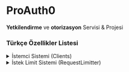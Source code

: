 # ProAuth0

**Yetkilendirme** ve **otorizasyon** Servisi & Projesi



### Türkçe Özellikler Listesi
<details>
  <summary>İstemci Sistemi (Clients)</summary>
  <div>
    <div>3 adet client tipi bulunmaktadır</div>
    
    system: Sistem clientleri sistem projeleriniz için kullanılmalıdır. 
    Örnek google ads adsense admob gibi diğer birimler.

    admin: Admin hesaplarında kullanılacak clientler. 
    Bu bizim ihtiyacımız için üretildi. 
    Kullanmayabilirsiniz.

    api: Apı cientleri ise public api paneli ile 
    bütün kullanıcıların client oluşturup yetkilendirme 
    sistemini kullanması için oluşturulan client tipidir.
     Kullanıcı client oluşturur entegrasyon tamamlar 
     ve sis onaylarsanzız client public olarak erişime 
     açılır.
  
  </div>
</details>
<details>
  <summary>İstek Limit Sistemi (RequestLimitter)</summary>
  <div>
    <div>3 adet limitter tipi bulunmaktadır</div>
    
    Authenticate: Authenticate kullanıcı bilgilerinin 
    post edildiği kısımda özel bir limitter bulunaktadır. 
    Eğer limit aşılırsa ip sistemin aldığı request 
    sayısına bağlı olarak 10-300 dakika arasında ip 
    yi banlar. ve asla o ip den giriş yapılamaz. Ya 
    elle açılacak yada seve seve bekleyecek ban 
    süresini. Banlar sahow banlanır. Ban yenildiği 
    takdirde kullanıcı bulunamadı hatasıyla bire bir
     aynı hata alınır. Kullanıcının ip ban yediğini 
     anlaması zorlaşır ama şifresini doğru bildiğinden 
     emin ise ve bu yazıyı okuyorsa artık anlayacaktır :)

    Api: Access token ile gelen isteklerde bir ip
     adresinden her seferinde farklı bir access token 
     geliyor ise veya token yanlış olmasına rağmen 
     ard arda istek tekrarlanıyorsa sistem otomatik 
     olarak 10 ile 100 dakika arasında banlar. Request 
     limit occurred gibi bir hata döndürecektir. Ban 
     süresi yapılan isteğe ve sayısı ile doğru orantılıdır.

    Authorize: Api ve Authenticate özellikleri bir arada
     kullanılmıştır. Süre token, grant, scope, hash aynı 
    anda kontrol edilir eğer bir hata alındıysa sistem 
    tekrar 100 ila 400 dakika arasında banlar. Authorize
     öenmlidir. Sistemdeki key'i tahmin edebilecek kadar 
     şanslı olacaklarını düşünmüyoruz. Ha eğer tahmin 
     ettiklerini varsayalım. Post ettikleri anda key'in 
     hash'ını gönderemeyecekleri için key iptal olacak 
     ve ip süresiz banlanacak. Kendileri bilir yani bize
      hava hoş banlar geçeriz :)

  </div>
</details>
